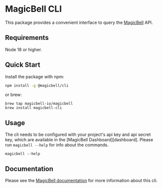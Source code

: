 # MagicBell CLI

This package provides a convenient interface to query the [MagicBell](https://magicbell.com) API.

## Requirements

Node 18 or higher.

## Quick Start

Install the package with npm:

```sh
npm install -g @magicbell/cli
```

or brew:

```shell
brew tap magicbell-io/magicbell
brew install magicbell-cli
```

## Usage

The cli needs to be configured with your project's api key and api secret key, which are available in the [MagicBell Dashboard][dashboard]. Please run `magicbell --help` for info about the commands.

```shell
magicbell --help
```

## Documentation

Please see the [MagicBell documentation](https://magicbell.com/docs/developer-tools/cli) for more information about this cli.
